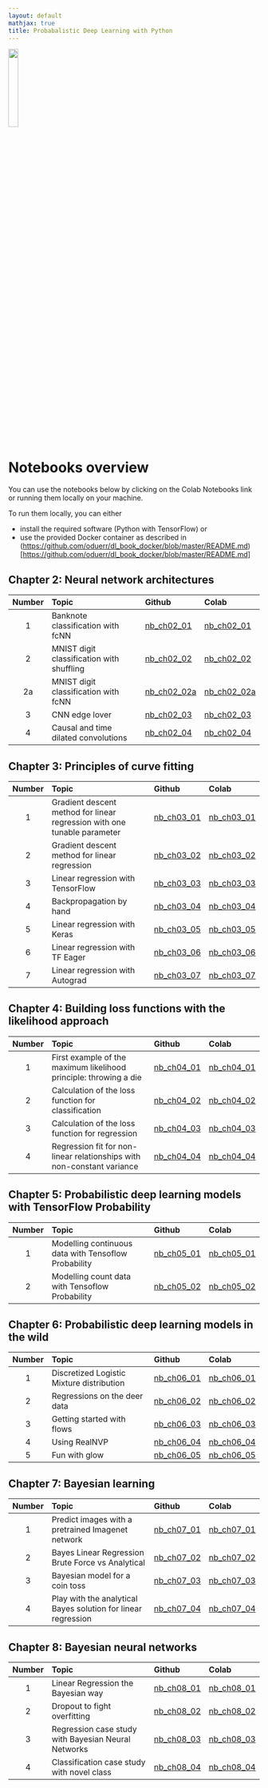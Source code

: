 ```yaml
---
layout: default
mathjax: true
title: Probabalistic Deep Learning with Python
---
```


<a href="https://www.manning.com/books/probabilistic-deep-learning-with-python?a_aid=probabilistic_deep_learning&a_bid=78e55885">
<img src="https://images.manning.com/720/960/resize/book/f/433a556-0816-4a6d-aa1a-6c199f368b1a/Durr-PDLP-MEAP-HI.png" width="20%">
</a>

# Notebooks overview

You can use the notebooks below by clicking on the Colab Notebooks link or running them locally on your machine. 

To run them locally, you can either 

* install the required software (Python with TensorFlow) or 
* use the provided Docker container as described in (https://github.com/oduerr/dl_book_docker/blob/master/README.md)[https://github.com/oduerr/dl_book_docker/blob/master/README.md]  

## Chapter 2: Neural network architectures

| Number  |      Topic    |      Github    |      Colab    |
|:--------:|:--------------|:---------------|:--------------|
| 1        | Banknote classification with fcNN |[nb_ch02_01](https://github.com/tensorchiefs/dl_book/blob/master/chapter_02/nb_ch02_01.ipynb) |[nb_ch02_01](https://colab.research.google.com/github/tensorchiefs/dl_book/blob/master/chapter_02/nb_ch02_01.ipynb)|
| 2        |MNIST digit classification with shuffling|[nb_ch02_02](https://github.com/tensorchiefs/dl_book/blob/master/chapter_02/nb_ch02_02.ipynb) |[nb_ch02_02](https://colab.research.google.com/github/tensorchiefs/dl_book/blob/master/chapter_02/nb_ch02_02.ipynb)|
| 2a        |MNIST digit classification with fcNN|[nb_ch02_02a](https://github.com/tensorchiefs/dl_book/blob/master/chapter_02/nb_ch02_02a.ipynb) |[nb_ch02_02a](https://colab.research.google.com/github/tensorchiefs/dl_book/blob/master/chapter_02/nb_ch02_02a.ipynb)|
| 3        |CNN edge lover|[nb_ch02_03](https://github.com/tensorchiefs/dl_book/blob/master/chapter_02/nb_ch02_03.ipynb) |[nb_ch02_03](https://colab.research.google.com/github/tensorchiefs/dl_book/blob/master/chapter_02/nb_ch02_03.ipynb)|
| 4        |Causal and time dilated convolutions|[nb_ch02_04](https://github.com/tensorchiefs/dl_book/blob/master/chapter_02/nb_ch02_04.ipynb) |[nb_ch02_04](https://colab.research.google.com/github/tensorchiefs/dl_book/blob/master/chapter_02/nb_ch02_04.ipynb)|

## Chapter 3: Principles of curve fitting

| Number  |      Topic    |      Github    |      Colab    |
|:--------:|:--------------|:---------------|:--------------|
| 1        |Gradient descent method for linear regression with one tunable parameter |[nb_ch03_01](https://github.com/tensorchiefs/dl_book/blob/master/chapter_03/nb_ch03_01.ipynb) |[nb_ch03_01](https://colab.research.google.com/github/tensorchiefs/dl_book/blob/master/chapter_03/nb_ch03_01.ipynb)|
| 2        |Gradient descent method for linear regression |[nb_ch03_02](https://github.com/tensorchiefs/dl_book/blob/master/chapter_03/nb_ch03_02.ipynb) |[nb_ch03_02](https://colab.research.google.com/github/tensorchiefs/dl_book/blob/master/chapter_03/nb_ch03_02.ipynb)|
| 3        |Linear regression with TensorFlow |[nb_ch03_03](https://github.com/tensorchiefs/dl_book/blob/master/chapter_03/nb_ch03_03.ipynb) |[nb_ch03_03](https://colab.research.google.com/github/tensorchiefs/dl_book/blob/master/chapter_03/nb_ch03_03.ipynb)|
| 4        |Backpropagation by hand |[nb_ch03_04](https://github.com/tensorchiefs/dl_book/blob/master/chapter_03/nb_ch03_04.ipynb) |[nb_ch03_04](https://colab.research.google.com/github/tensorchiefs/dl_book/blob/master/chapter_03/nb_ch03_04.ipynb)|
| 5        |Linear regression with Keras |[nb_ch03_05](https://github.com/tensorchiefs/dl_book/blob/master/chapter_03/nb_ch03_05.ipynb) |[nb_ch03_05](https://colab.research.google.com/github/tensorchiefs/dl_book/blob/master/chapter_03/nb_ch03_05.ipynb)|
| 6        |Linear regression with TF Eager |[nb_ch03_06](https://github.com/tensorchiefs/dl_book/blob/master/chapter_03/nb_ch03_06.ipynb) |[nb_ch03_06](https://colab.research.google.com/github/tensorchiefs/dl_book/blob/master/chapter_03/nb_ch03_06.ipynb)|
| 7        |Linear regression with Autograd |[nb_ch03_07](https://github.com/tensorchiefs/dl_book/blob/master/chapter_03/nb_ch03_07.ipynb) |[nb_ch03_07](https://colab.research.google.com/github/tensorchiefs/dl_book/blob/master/chapter_03/nb_ch03_07.ipynb)|

## Chapter 4: Building loss functions with the likelihood approach

| Number  |      Topic    |      Github    |      Colab    |
|:--------:|:--------------|:---------------|:--------------|
| 1        |First example of the maximum likelihood principle: throwing a die |[nb_ch04_01](https://github.com/tensorchiefs/dl_book/blob/master/chapter_04/nb_ch04_01.ipynb) |[nb_ch04_01](https://colab.research.google.com/github/tensorchiefs/dl_book/blob/master/chapter_04/nb_ch04_01.ipynb)|
| 2        |Calculation of the loss  function for classification |[nb_ch04_02](https://github.com/tensorchiefs/dl_book/blob/master/chapter_04/nb_ch04_02.ipynb) |[nb_ch04_02](https://colab.research.google.com/github/tensorchiefs/dl_book/blob/master/chapter_04/nb_ch04_02.ipynb)|
| 3        |Calculation of the loss function for regression |[nb_ch04_03](https://github.com/tensorchiefs/dl_book/blob/master/chapter_04/nb_ch04_03.ipynb) |[nb_ch04_03](https://colab.research.google.com/github/tensorchiefs/dl_book/blob/master/chapter_04/nb_ch04_03.ipynb)|
| 4        |Regression fit for non-linear relationships with non-constant variance |[nb_ch04_04](https://github.com/tensorchiefs/dl_book/blob/master/chapter_04/nb_ch04_04.ipynb) |[nb_ch04_04](https://colab.research.google.com/github/tensorchiefs/dl_book/blob/master/chapter_04/nb_ch04_04.ipynb)|


## Chapter 5: Probabilistic deep learning models with TensorFlow Probability

| Number  |      Topic    |      Github    |      Colab    |
|:--------:|:--------------|:---------------|:--------------|
| 1        |Modelling continuous data with Tensoflow Probability |[nb_ch05_01](https://github.com/tensorchiefs/dl_book/blob/master/chapter_05/nb_ch05_01.ipynb) |[nb_ch05_01](https://colab.research.google.com/github/tensorchiefs/dl_book/blob/master/chapter_05/nb_ch05_01.ipynb)|
| 2        |Modelling count data with Tensoflow Probability |[nb_ch05_02](https://github.com/tensorchiefs/dl_book/blob/master/chapter_05/nb_ch05_02.ipynb) |[nb_ch05_02](https://colab.research.google.com/github/tensorchiefs/dl_book/blob/master/chapter_05/nb_ch05_02.ipynb)|

## Chapter 6: Probabilistic deep learning models in the wild

| Number  |      Topic    |      Github    |      Colab    |
|:--------:|:--------------|:---------------|:--------------|
| 1        |Discretized Logistic Mixture distribution |[nb_ch06_01](https://github.com/tensorchiefs/dl_book/blob/master/chapter_06/nb_ch06_01.ipynb) |[nb_ch06_01](https://colab.research.google.com/github/tensorchiefs/dl_book/blob/master/chapter_06/nb_ch06_01.ipynb)|
| 2        |Regressions on the deer data |[nb_ch06_02](https://github.com/tensorchiefs/dl_book/blob/master/chapter_06/nb_ch06_02.ipynb) |[nb_ch06_02](https://colab.research.google.com/github/tensorchiefs/dl_book/blob/master/chapter_06/nb_ch06_02.ipynb)|
| 3        |Getting started with flows |[nb_ch06_03](https://github.com/tensorchiefs/dl_book/blob/master/chapter_06/nb_ch06_03.ipynb) |[nb_ch06_03](https://colab.research.google.com/github/tensorchiefs/dl_book/blob/master/chapter_06/nb_ch06_03.ipynb)|
| 4        |Using RealNVP |[nb_ch06_04](https://github.com/tensorchiefs/dl_book/blob/master/chapter_06/nb_ch06_04.ipynb) |[nb_ch06_04](https://colab.research.google.com/github/tensorchiefs/dl_book/blob/master/chapter_06/nb_ch06_04.ipynb)|
| 5        |Fun with glow |[nb_ch06_05](https://github.com/tensorchiefs/dl_book/blob/master/chapter_06/nb_ch06_05.ipynb) |[nb_ch06_05](https://colab.research.google.com/github/tensorchiefs/dl_book/blob/master/chapter_06/nb_ch06_05.ipynb)|


## Chapter 7: Bayesian learning

| Number  |      Topic    |      Github    |      Colab    |
|:--------:|:--------------|:---------------|:--------------|
| 1        |Predict images with a pretrained Imagenet network |[nb_ch07_01](https://github.com/tensorchiefs/dl_book/blob/master/chapter_07/nb_ch07_01.ipynb) |[nb_ch07_01](https://colab.research.google.com/github/tensorchiefs/dl_book/blob/master/chapter_07/nb_ch07_01.ipynb)|
| 2        |Bayes Linear Regression Brute Force vs Analytical |[nb_ch07_02](https://github.com/tensorchiefs/dl_book/blob/master/chapter_07/nb_ch07_02.ipynb) |[nb_ch07_02](https://colab.research.google.com/github/tensorchiefs/dl_book/blob/master/chapter_07/nb_ch07_02.ipynb)|
| 3        |Bayesian model for a coin toss |[nb_ch07_03](https://github.com/tensorchiefs/dl_book/blob/master/chapter_07/nb_ch07_03.ipynb) |[nb_ch07_03](https://colab.research.google.com/github/tensorchiefs/dl_book/blob/master/chapter_07/nb_ch07_03.ipynb)|
| 4        |Play with the analytical Bayes solution for linear regression|[nb_ch07_04](https://github.com/tensorchiefs/dl_book/blob/master/chapter_07/nb_ch07_04.ipynb) |[nb_ch07_04](https://colab.research.google.com/github/tensorchiefs/dl_book/blob/master/chapter_07/nb_ch07_04.ipynb)|

## Chapter 8: Bayesian neural networks

| Number  |      Topic    |      Github    |      Colab    |
|:--------:|:--------------|:---------------|:--------------|
| 1        |Linear Regression the Bayesian way |[nb_ch08_01](https://github.com/tensorchiefs/dl_book/blob/master/chapter_08/nb_ch08_01.ipynb) |[nb_ch08_01](https://colab.research.google.com/github/tensorchiefs/dl_book/blob/master/chapter_08/nb_ch08_01.ipynb)|
| 2        |Dropout to fight overfitting |[nb_ch08_02](https://github.com/tensorchiefs/dl_book/blob/master/chapter_07/nb_ch07_02.ipynb) |[nb_ch08_02](https://colab.research.google.com/github/tensorchiefs/dl_book/blob/master/chapter_08/nb_ch08_02.ipynb)|
| 3        |Regression case study with Bayesian Neural Networks |[nb_ch08_03](https://github.com/tensorchiefs/dl_book/blob/master/chapter_08/nb_ch08_03.ipynb) |[nb_ch08_03](https://colab.research.google.com/github/tensorchiefs/dl_book/blob/master/chapter_08/nb_ch08_03.ipynb)|
| 4        |Classification case study with novel class |[nb_ch08_04](https://github.com/tensorchiefs/dl_book/blob/master/chapter_08/nb_ch08_04.ipynb) |[nb_ch08_04](https://colab.research.google.com/github/tensorchiefs/dl_book/blob/master/chapter_08/nb_ch08_04.ipynb)|
